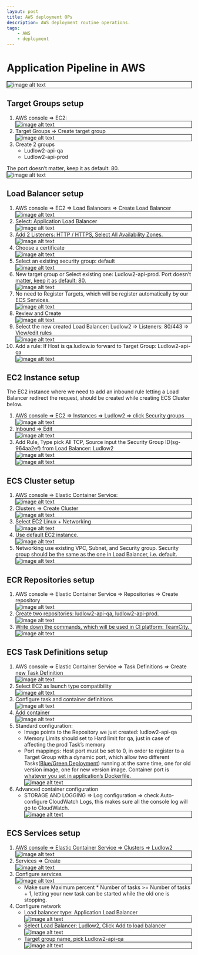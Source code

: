 ```yaml
---
layout: post
title: AWS deployment OPs
description: AWS deployment routine operations.
tags: 
    - AWS
    - deployment
---
```


<style type="text/css">
    img {
        display: block;
        border: 1px solid black;
    }
</style>

# Application Pipeline in AWS

![image alt text](image_0.png)

## Target Groups setup

1. AWS console ⇒ EC2:
![image alt text](image_1.png)
2. Target Groups ⇒ Create target group
![image alt text](image_2.png)
3. Create 2 groups
    * Ludlow2-api-qa
    * Ludlow2-api-prod

The port doesn’t matter, keep it as default: 80.
![image alt text](image_3.png)

## Load Balancer setup

1. AWS console ⇒ EC2 ⇒ Load Balancers ⇒ Create Load Balancer
![image alt text](image_4.png) 
2. Select: Application Load Balancer
![image alt text](image_5.png)
3. Add 2 Listeners: HTTP / HTTPS, Select All Availability Zones.
![image alt text](image_6.png)
4. Choose a certificate
![image alt text](image_7.png)
5. Select an existing security group: default
![image alt text](image_8.png)
6. New target group or Select existing one: Ludlow2-api-prod. Port doesn’t matter, keep it as default: 80.
![image alt text](image_9.png)
7. No need to Register Targets, which will be register automatically by our ECS Services.
![image alt text](image_10.png)
8. Review and Create
![image alt text](image_11.png)
9. Select the new created Load Balancer: Ludlow2 ⇒ Listeners: 80/443 ⇒ View/edit rules
![image alt text](image_12.png)
10. Add a rule: If Host is qa.ludlow.io forward to Target Group: Ludlow2-api-qa
![image alt text](image_13.png)

## EC2 Instance setup

The EC2 instance where we need to add an inbound rule letting a Load Balancer redirect the request, should be created while creating ECS Cluster below.

1. AWS console ⇒ EC2 ⇒ Instances ⇒ Ludlow2 ⇒ click Security groups
![image alt text](image_14.png)
2. Inbound ⇒ Edit
![image alt text](image_15.png)
3. Add Rule, Type pick All TCP, Source input the Security Group ID(sg-964aa2ef) from Load Balancer: Ludlow2
![image alt text](image_16.png)   ![image alt text](image_17.png)

## ECS Cluster setup

1. AWS console ⇒ Elastic Container Service:
![image alt text](image_18.png)
2. Clusters ⇒ Create Cluster
![image alt text](image_19.png)
3. Select EC2 Linux + Networking
![image alt text](image_20.png)
4. Use default EC2 instance.
![image alt text](image_21.png)
5. Networking use existing VPC, Subnet, and Security group. Security group should be the same as the one in Load Balancer, i.e. default.
![image alt text](image_22.png)

## ECR Repositories setup

1. AWS console ⇒ Elastic Container Service ⇒ Repositories ⇒ Create repository
![image alt text](image_23.png)
2. Create two repositories: ludlow2-api-qa, ludlow2-api-prod.
![image alt text](image_24.png)
3. Write down the commands, which will be used in CI platform: TeamCity.
![image alt text](image_25.png)

## ECS Task Definitions setup

1. AWS console ⇒ Elastic Container Service ⇒ Task Definitions ⇒ Create new Task Definition
![image alt text](image_26.png)
2. Select EC2 as launch type compatibility
![image alt text](image_27.png)
3. Configure task and container definitions
![image alt text](image_28.png)
4. Add container
![image alt text](image_29.png)
5. Standard configuration:
    * Image points to the Repository we just created: ludlow2-api-qa
    * Memory Limits should set to Hard limit for qa, just in case of affecting the prod Task’s memory
    * Port mappings: Host port must be set to 0, in order to register to a Target Group with a dynamic port, which allow two different Tasks([Blue/Green Deployment](https://docs.cloudfoundry.org/devguide/deploy-apps/blue-green.html)) running at the same time, one for old version image, one for new version image. Container port is whatever you set in application’s Dockerfile.
![image alt text](image_30.png)
6. Advanced container configuration
    * STORAGE AND LOGGING ⇒ Log configuration ⇒ check Auto-configure CloudWatch Logs, this makes sure all the console log will go to CloudWatch.
![image alt text](image_31.png)

## ECS Services setup


1. AWS console ⇒ Elastic Container Service ⇒ Clusters ⇒ Ludlow2
    ![image alt text](image_32.png)
2.  Services ⇒ Create
    ![image alt text](image_33.png)
3. Configure services
    ![image alt text](image_34.png)
    * Make sure Maximum percent * Number of tasks >= Number of tasks + 1, letting your new task can be started while the old one is stopping.
4. Configure network
    * Load balancer type: Application Load Balancer
    ![image alt text](image_35.png)
    * Select Load Balancer: Ludlow2, Click Add to load balancer
    ![image alt text](image_36.png)
    * Target group name, pick Ludlow2-api-qa
    ![image alt text](image_37.png)

